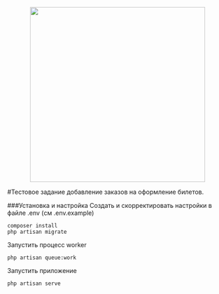 <p align="center"><a href="https://laravel.com" target="_blank"><img src="https://raw.githubusercontent.com/laravel/art/master/logo-lockup/5%20SVG/2%20CMYK/1%20Full%20Color/laravel-logolockup-cmyk-red.svg" width="400"></a></p>

#Тестовое задание добавление заказов на оформление билетов. 

###Установка и настройка
Создать и скорректировать настройки в файле .env (см .env.example)

```
composer install
php artisan migrate 
```

Запустить процесс worker
```
php artisan queue:work
```

Запустить приложение
```
php artisan serve
```
